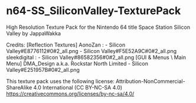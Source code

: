 # n64-SS_SiliconValley-TexturePack
High Resolution Texture Pack for the Nintendo 64 title Space Station Silicon Valley by JappaWakka

Credits:
[Reflection Textures]
  AonoZan :
    - Silicon Valley#E8776112#0#2_all.png
	- Silicon Valley#F5E52A9C#0#2_all.png
  sleekdigital :
    - Silicon Valley#86582356#0#2_all.png
[GUI & Menus \ Main Menu]
  DMA_Design a.k.a. Rockstar North Limited
    - Silicon Valley#E251957B#0#2_all.png

This texture pack uses the following license:
Attribution-NonCommercial-ShareAlike 4.0 International (CC BY-NC-SA 4.0)
https://creativecommons.org/licenses/by-nc-sa/4.0/
